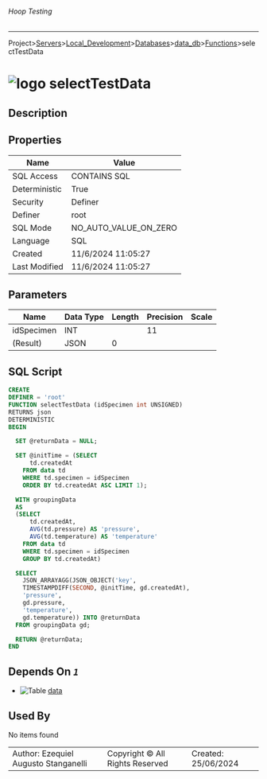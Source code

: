 ###### Hoop Testing
___
Project>[Servers](../../../../Servers.md)>[Local_Development](../../../Local_Development.md)>[Databases](../../Databases.md)>[data_db](../data_db.md)>[Functions](Functions.md)>selectTestData


# ![logo](../../../../../Images/function64.svg) selectTestData

## <a name="#Description"></a>Description
> 
## <a name="#Properties"></a>Properties
|Name|Value|
|---|---|
|SQL Access|CONTAINS SQL|
|Deterministic|True|
|Security|Definer|
|Definer|root|
|SQL Mode|NO_AUTO_VALUE_ON_ZERO|
|Language|SQL|
|Created|11/6/2024 11:05:27|
|Last Modified|11/6/2024 11:05:27|


## <a name="#Parameters"></a>Parameters
|Name|Data Type|Length|Precision|Scale|
|---|---|---|---|---|
|idSpecimen|INT||11||
|(Result)|JSON|0|||

## <a name="#SqlScript"></a>SQL Script
```SQL
CREATE
DEFINER = 'root'
FUNCTION selectTestData (idSpecimen int UNSIGNED)
RETURNS json
DETERMINISTIC
BEGIN

  SET @returnData = NULL;

  SET @initTime = (SELECT
      td.createdAt
    FROM data td
    WHERE td.specimen = idSpecimen
    ORDER BY td.createdAt ASC LIMIT 1);

  WITH groupingData
  AS
  (SELECT
      td.createdAt,
      AVG(td.pressure) AS 'pressure',
      AVG(td.temperature) AS 'temperature'
    FROM data td
    WHERE td.specimen = idSpecimen
    GROUP BY td.createdAt)

  SELECT
    JSON_ARRAYAGG(JSON_OBJECT('key',
    TIMESTAMPDIFF(SECOND, @initTime, gd.createdAt),
    'pressure',
    gd.pressure,
    'temperature',
    gd.temperature)) INTO @returnData
  FROM groupingData gd;

  RETURN @returnData;
END
```

## <a name="#DependsOn"></a>Depends On _`1`_
- ![Table](../../../../../Images/table.svg) [data](../Tables/data.md)


## <a name="#UsedBy"></a>Used By
No items found

||||
|---|---|---|
|Author: Ezequiel Augusto Stanganelli|Copyright © All Rights Reserved|Created: 25/06/2024|